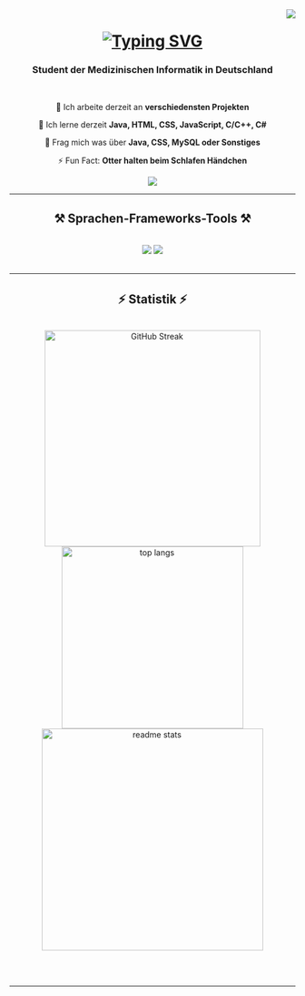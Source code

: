 <img align="right" src="https://visitor-badge.laobi.icu/badge?page_id=danielneu-dev.danielneu-dev&left_color=red&right_color:green&left_text=Hallo%20Besucher" />

<h1 align="center">
  <a href="https://git.io/typing-svg">
    <img src="https://readme-typing-svg.demolab.com?font=Righteous&size=25&duration=4000&pause=1000&center=true&vCenter=true&random=false&width=435&lines=Hey, du!;+Hier+ist+Daniel+Neumann!;" alt="Typing SVG" />
  </a>
</h1>

<h3 align="center">Student der Medizinischen Informatik in Deutschland</h3>

<br/>

<div align="center">

  🔭 Ich arbeite derzeit an **verschiedensten Projekten**

  🌱 Ich lerne derzeit **Java, HTML, CSS, JavaScript, C/C++, C#**

  💬 Frag mich was über **Java, CSS, MySQL oder Sonstiges**

  ⚡ Fun Fact: **Otter halten beim Schlafen Händchen**

</div>

<div align="center">
  <a href="https://danielneu-dev.github.io/" target="_blank">
     <img src="https://img.shields.io/badge/Portfolio-255E63?style=for-the-badge&logo=About.me&logoColor=white" target="_blank" />
  </a>
</div>

<hr/>
 
<h2 align="center">⚒️ Sprachen-Frameworks-Tools ⚒️</h2>

<br/>

<div align="center">
    <img src="https://skillicons.dev/icons?i=html,css,vscode,github,git" />
    <img src="https://skillicons.dev/icons?i=nodejs,javascript,express,c,java,mysql" /><br>
</div>

<br/>

<hr/>

<h2 align="center">⚡ Statistik ⚡</h2>

<br>

<div align=center>
  <img width=380 src="https://streak-stats.demolab.com?user=danielneu-dev&count_private=true&theme=prussian&border_radius=10&locale=de" alt="GitHub Streak" />
  <img width=320 src="https://github-readme-stats-salesp07.vercel.app/api/top-langs/?username=danielneu-dev&langs_count=8&layout=compact&theme=prussian&border_radius=10&size_weight=0.5&count_weight=0.5" alt="top langs" />
  <br/>
  <img width=390 src="https://github-readme-stats.vercel.app/api?username=danielneu-dev&count_private=true&show_icons=true&theme=prussian&border_radius=10&locale=de" alt="readme stats" />
</div>

<br/><br/>

<hr/>
